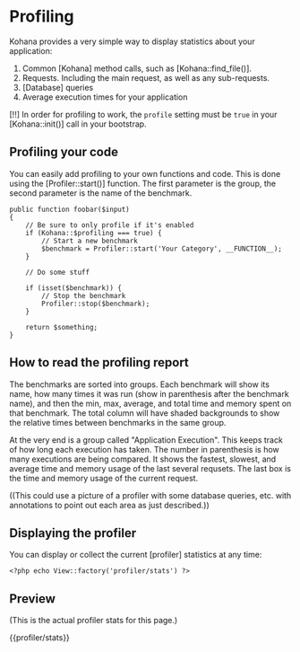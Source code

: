 # Profiling

Kohana provides a very simple way to display statistics about your application:

1. Common [Kohana] method calls, such as [Kohana::find_file()].
2. Requests. Including the main request, as well as any sub-requests.
3. [Database] queries
4. Average execution times for your application

[!!] In order for profiling to work, the `profile` setting must be `true` in your [Kohana::init()] call in your bootstrap.

## Profiling your code

You can easily add profiling to your own functions and code. This is done using the [Profiler::start()] function. The first parameter is the group, the second parameter is the name of the benchmark.

    public function foobar($input)
    {
        // Be sure to only profile if it's enabled
        if (Kohana::$profiling === true) {
            // Start a new benchmark
            $benchmark = Profiler::start('Your Category', __FUNCTION__);
        }

        // Do some stuff

        if (isset($benchmark)) {
            // Stop the benchmark
            Profiler::stop($benchmark);
        }

        return $something;
    }

## How to read the profiling report

The benchmarks are sorted into groups. Each benchmark will show its name, how many times it was run (show in parenthesis after the benchmark name), and then the min, max, average, and total time and memory spent on that benchmark. The total column will have shaded backgrounds to show the relative times between benchmarks in the same group.

At the very end is a group called "Application Execution". This keeps track of how long each execution has taken. The number in parenthesis is how many executions are being compared. It shows the fastest, slowest, and average time and memory usage of the last several requsets. The last box is the time and memory usage of the current request.

((This could use a picture of a profiler with some database queries, etc. with annotations to point out each area as just described.))

## Displaying the profiler

You can display or collect the current [profiler] statistics at any time:

    <?php echo View::factory('profiler/stats') ?>

## Preview

(This is the actual profiler stats for this page.)

{{profiler/stats}}